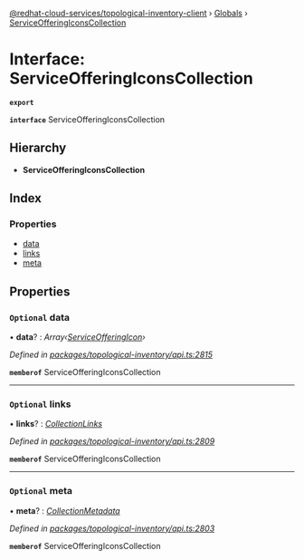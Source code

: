 [@redhat-cloud-services/topological-inventory-client](../README.md) › [Globals](../globals.md) › [ServiceOfferingIconsCollection](serviceofferingiconscollection.md)

# Interface: ServiceOfferingIconsCollection

**`export`** 

**`interface`** ServiceOfferingIconsCollection

## Hierarchy

* **ServiceOfferingIconsCollection**

## Index

### Properties

* [data](serviceofferingiconscollection.md#optional-data)
* [links](serviceofferingiconscollection.md#optional-links)
* [meta](serviceofferingiconscollection.md#optional-meta)

## Properties

### `Optional` data

• **data**? : *Array‹[ServiceOfferingIcon](serviceofferingicon.md)›*

*Defined in [packages/topological-inventory/api.ts:2815](https://github.com/leSamo/javascript-clients/blob/master/packages/topological-inventory/api.ts#L2815)*

**`memberof`** ServiceOfferingIconsCollection

___

### `Optional` links

• **links**? : *[CollectionLinks](collectionlinks.md)*

*Defined in [packages/topological-inventory/api.ts:2809](https://github.com/leSamo/javascript-clients/blob/master/packages/topological-inventory/api.ts#L2809)*

**`memberof`** ServiceOfferingIconsCollection

___

### `Optional` meta

• **meta**? : *[CollectionMetadata](collectionmetadata.md)*

*Defined in [packages/topological-inventory/api.ts:2803](https://github.com/leSamo/javascript-clients/blob/master/packages/topological-inventory/api.ts#L2803)*

**`memberof`** ServiceOfferingIconsCollection
